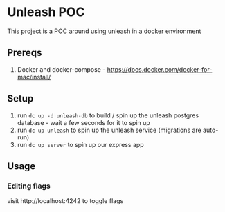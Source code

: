 # Unleash POC

This project is a POC around using unleash in a docker environment

## Prereqs

1. Docker and docker-compose - https://docs.docker.com/docker-for-mac/install/

## Setup

1. run `dc up -d unleash-db` to build / spin up the unleash postgres database - wait a few seconds for it to spin up
1. run `dc up unleash` to spin up the unleash service (migrations are auto-run)
1. run `dc up server` to spin up our express app

## Usage

### Editing flags

visit http://localhost:4242 to toggle flags
